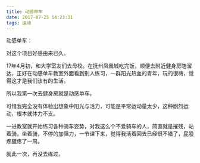 ```yaml
---
title: 动感单车
date: 2017-07-25 14:23:31
tags: 运动
---
```

动感单车：  

对这个项目好感由来已久。  

17年4月初，和大学室友们去母校。在抚州凤凰城吃完饭，顺便去附近健身房瞎溜达，正好在动感单车教室外面看到别人练习，一群阳光热血的青年，玩的很嗨，觉得这才是我们该有的生活。  

所以我第一次去健身房就是动感单车。  

可惜我完全没有体验出想象中阳光与活力，可能是平常运动量太少，这种剧烈运动，根本就体力不支。  

一进教室就开始练习各种骑车姿势，对我这么个不爱骑车的人，简直就是摧残，站着骑，坐着骑，不停的加阻力，一节课下来，觉得我活着回去已经很不错了，屁股疼腿疼了一周。  

就此一次，再没去练过。